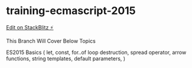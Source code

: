 # training-ecmascript-2015

[Edit on StackBlitz ⚡️](https://stackblitz.com/edit/training-ecmascript-2015)

This Branch Will Cover Below Topics

ES2015 Basics (
    let, 
    const, 
    for..of loop
    destruction, 
    spread operator, 
    arrow functions,
    string templates, 
    default parameters, 
)